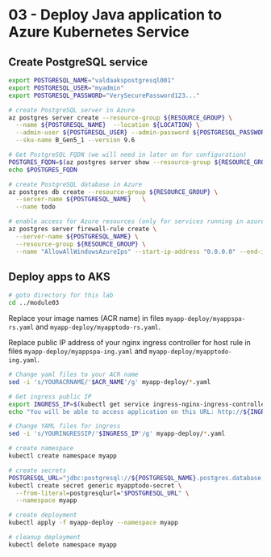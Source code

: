 # 03 - Deploy Java application to Azure Kubernetes Service

## Create PostgreSQL service

```bash
export POSTGRESQL_NAME="valdaakspostgresql001"
export POSTGRESQL_USER="myadmin"
export POSTGRESQL_PASSWORD="VerySecurePassword123..."

# create PostgreSQL server in Azure
az postgres server create --resource-group ${RESOURCE_GROUP} \
  --name ${POSTGRESQL_NAME}  --location ${LOCATION} \
  --admin-user ${POSTGRESQL_USER} --admin-password ${POSTGRESQL_PASSWORD} \
  --sku-name B_Gen5_1 --version 9.6

# Get PostgreSQL FQDN (we will need in later on for configuration)
POSTGRES_FQDN=$(az postgres server show --resource-group ${RESOURCE_GROUP} --name ${POSTGRESQL_NAME} --query "fullyQualifiedDomainName" --output tsv)
echo $POSTGRES_FQDN

# create PostgreSQL database in Azure
az postgres db create --resource-group ${RESOURCE_GROUP} \
  --server-name ${POSTGRESQL_NAME}   \
  --name todo

# enable access for Azure resources (only for services running in azure)
az postgres server firewall-rule create \
  --server-name ${POSTGRESQL_NAME} \
  --resource-group ${RESOURCE_GROUP} \
  --name "AllowAllWindowsAzureIps" --start-ip-address "0.0.0.0" --end-ip-address "0.0.0.0"
```

## Deploy apps to AKS

```bash
# goto directory for this lab
cd ../module03
```

Replace your image names (ACR name) in files `myapp-deploy/myappspa-rs.yaml` and `myapp-deploy/myapptodo-rs.yaml`.

Replace public IP address of your nginx ingress controller for host rule in files `myapp-deploy/myappspa-ing.yaml` and `myapp-deploy/myapptodo-ing.yaml`. 

```bash
# Change yaml files to your ACR name
sed -i 's/YOURACRNAME/'$ACR_NAME'/g' myapp-deploy/*.yaml

# Get ingress public IP
export INGRESS_IP=$(kubectl get service ingress-nginx-ingress-controller -o jsonpath='{.status.loadBalancer.ingress[0].ip}')
echo "You will be able to access application on this URL: http://${INGRESS_IP}.xip.io"

# Change YAML files for ingress
sed -i 's/YOURINGRESSIP/'$INGRESS_IP'/g' myapp-deploy/*.yaml
```

```bash
# create namespace
kubectl create namespace myapp

# create secrets
POSTGRESQL_URL="jdbc:postgresql://${POSTGRESQL_NAME}.postgres.database.azure.com:5432/todo?user=${POSTGRESQL_USER}@${POSTGRESQL_NAME}&password=${POSTGRESQL_PASSWORD}&ssl=true"
kubectl create secret generic myapptodo-secret \
  --from-literal=postgresqlurl="$POSTGRESQL_URL" \
  --namespace myapp

# create deployment
kubectl apply -f myapp-deploy --namespace myapp

# cleanup deployment
kubectl delete namespace myapp
```
